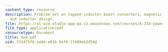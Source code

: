 ```yaml
---
content_type: resource
description: Problem set on tapped-inductor boost converters, magnetic circuit models,
  and inductor design.
file: https://ol-ocw-studio-app-qa.s3.amazonaws.com/courses/6-334-power-electronics-spring-2007/f31475f6ae8ee81b5ef917489eb3d54d_hw4.pdf
file_type: application/pdf
resourcetype: Document
title: hw4.pdf
uid: f31475f6-ae8e-e81b-5ef9-17489eb3d54d
---
```

